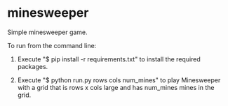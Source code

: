# minesweeper
Simple minesweeper game.

To run from the command line:


1. Execute "$ pip install -r requirements.txt" to install the required packages.

2. Execute "$ python run.py rows cols num_mines" to play Minesweeper with a grid that is rows x cols large and has num_mines mines in the grid.
